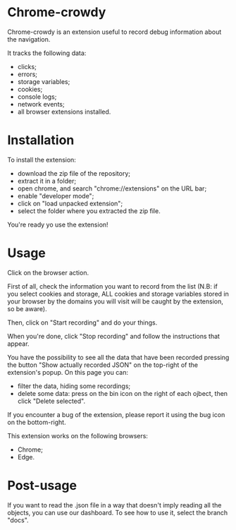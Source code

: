# Chrome-crowdy

Chrome-crowdy is an extension useful to record debug information about the navigation.

It tracks the following data:
- clicks;
- errors;
- storage variables;
- cookies;
- console logs;
- network events;
- all browser extensions installed.

# Installation

To install the extension:
- download the zip file of the repository;
- extract it in a folder;
- open chrome, and search "chrome://extensions" on the URL bar;
- enable "developer mode";
- click on "load unpacked extension";
- select the folder where you extracted the zip file.

You're ready yo use the extension!

# Usage

Click on the browser action.

First of all, check the information you want to record from the list (N.B: if you select cookies and storage, ALL cookies and storage variables stored in your browser by the domains you will visit will be caught by the extension, so be aware).

Then, click on "Start recording" and do your things.

When you're done, click "Stop recording" and follow the instructions that appear.

You have the possibility to see all the data that have been recorded pressing the button "Show actually recorded JSON" on the top-right of the extension's popup. On this page you can:
- filter the data, hiding some recordings;
- delete some data: press on the bin icon on the right of each ojbect, then click "Delete selected".

If you encounter a bug of the extension, please report it using the bug icon on the bottom-right.


This extension works on the following browsers:
- Chrome;
- Edge.

# Post-usage

If you want to read the .json file in a way that doesn't imply reading all the objects, you can use our dashboard. To see how to use it, select the branch "docs".


